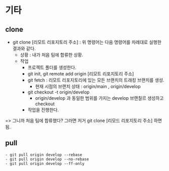 # 기타

## clone
  - git clone [리모트 리포지토리 주소] 
  : 위 명령어는 다음 명령어를 차례대로 실행한 결과와 같다.
    - 상황 : 내가 처음 팀에 합류한 상황.
    - 작업
      - 프로젝트 폴더를 생성한다.
      - git init, git remote add origin [리모트 리포지토리 주소]
      - git fetch : 리모트 리포지토리에 있는 모든 브랜치의 트래킹 브랜치를 생성.
        - 현재 시점의 브랜치 상태 : origin/main , origin/develop
      - git checkout -t origin/develop
        - origin/develop 과 동일한 범위를 가지는 develop 브랜칠르 생성하고 checkout
      - 작업을 진행한다.

  => 그니까 처음 팀에 합류했다? 그러면 저거 git clone [리모드 리포지토리 주소] 하면 됨.

  ## pull
    - git pull origin develop --rebase
    - git pull origin develop --no-rebase
    - git pull origin develop --ff-only